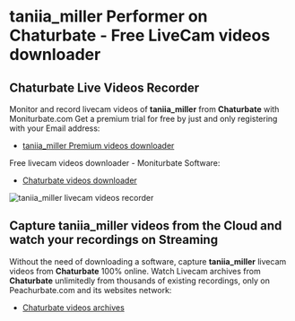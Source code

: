 # taniia_miller Performer on Chaturbate - Free LiveCam videos downloader

## Chaturbate Live Videos Recorder

Monitor and record livecam videos of **taniia_miller** from **Chaturbate** with Moniturbate.com
Get a premium trial for free by just and only registering with your Email address:
* [taniia_miller Premium videos downloader](https://moniturbate.com/request-demo-licence-key.html)

Free livecam videos downloader - Moniturbate Software:
* [Chaturbate videos downloader](https://moniturbate.com/moniturbate-download-software.html)

![taniia_miller livecam videos recorder](https://peachurnet.com/templates/moniturbate-software.png)


## Capture taniia_miller videos from the Cloud and watch your recordings on Streaming

Without the need of downloading a software, capture **taniia_miller** livecam videos from **Chaturbate** 100% online.
Watch Livecam archives from **Chaturbate** unlimitedly from thousands of existing recordings, only on Peachurbate.com and its websites network:
* [Chaturbate videos archives](https://peachurnet.com/)